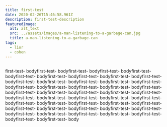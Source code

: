 ```yaml
---
title: first-test
date: 2020-02-26T15:46:58.961Z
description: first-test-description
featuredImage:
  alt: alt_text
  src: ../assets/images/a-man-listening-to-a-garbage-can.jpg
  title: a-man-listening-to-a-garbage-can
tags:
  - lior
  - cohen
---
```

<Image fileName="undefined" />

first-test- bodyfirst-test- bodyfirst-test- bodyfirst-test- bodyfirst-test- bodyfirst-test- bodyfirst-test- bodyfirst-test- bodyfirst-test- bodyfirst-test- bodyfirst-test- bodyfirst-test- bodyfirst-test- bodyfirst-test- bodyfirst-test- bodyfirst-test- bodyfirst-test- bodyfirst-test- bodyfirst-test- bodyfirst-test- bodyfirst-test- bodyfirst-test- bodyfirst-test- bodyfirst-test- bodyfirst-test- bodyfirst-test- bodyfirst-test- bodyfirst-test- bodyfirst-test- bodyfirst-test- bodyfirst-test- bodyfirst-test- bodyfirst-test- bodyfirst-test- bodyfirst-test- bodyfirst-test- bodyfirst-test- bodyfirst-test- bodyfirst-test- bodyfirst-test- bodyfirst-test- bodyfirst-test- bodyfirst-test- bodyfirst-test- bodyfirst-test- bodyfirst-test- bodyfirst-test- body

<Image fileName="a-man-listening-to-a-garbage-can" />
